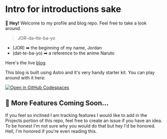 # Intro for introductions sake
👋 **Hey!** Welcome to my profile and blog repo. Feel free to take a look around.

> JOR-da-tte-ba-yo 
- (JOR) ➡ the beginning of my name, Jordan 
- (dat-te-ba-yo) ➡ a reference to the anime Naruto

Here's the live [blog](https://www.jordattebayo.dev/).

This blog is built using Astro and it's very handy starter kit. You can play around with it here:

[![Open in GitHub Codespaces](https://github.com/codespaces/badge.svg)](https://codespaces.new/withastro/astro?devcontainer_path=.devcontainer/blog/devcontainer.json)

## 🚀 More Features Coming Soon...

If you feel so inclined I am tracking features I would like to add in the Projects portion of this repo, feel free to create an issue if you have an idea. To be honest I'm not sure why you would do that but hey I'd be honored. Hell, I'm honored if you're even reading this.

